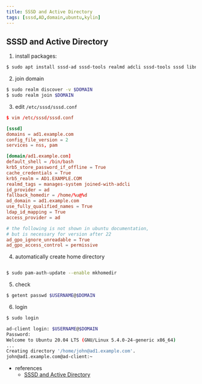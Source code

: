 ```yaml
---
title: SSSD and Active Directory
tags: [sssd,AD,domain,ubuntu,kylin]
---
```


## SSSD and Active Directory ##

1. install packages:
```sh
$ sudo apt install sssd-ad sssd-tools realmd adcli sssd-tools sssd libnss-sss libpam-sss adcli packagekit
```

2. join domain
```sh
$ sudo realm discover -v $DOMAIN
$ sudo realm join $DOMAIN
```

3. edit `/etc/sssd/sssd.conf`
```conf
$ vim /etc/sssd/sssd.conf

[sssd]
domains = ad1.example.com
config_file_version = 2
services = nss, pam

[domain/ad1.example.com]
default_shell = /bin/bash
krb5_store_password_if_offline = True
cache_credentials = True
krb5_realm = AD1.EXAMPLE.COM
realmd_tags = manages-system joined-with-adcli
id_provider = ad
fallback_homedir = /home/%u@%d
ad_domain = ad1.example.com
use_fully_qualified_names = True
ldap_id_mapping = True
access_provider = ad

# the following is not shown in ubuntu documentation,
# but is necessary for version after 22
ad_gpo_ignore_unreadable = True
ad_gpo_access_control = permissive
```

4. automatically create home directory
```sh

$ sudo pam-auth-update --enable mkhomedir
```

5. check 
```sh
$ getent passwd $USERNAME@$DOMAIN
```

6. login
```sh
$ sudo login

ad-client login: $USERNAME@$DOMAIN
Password: 
Welcome to Ubuntu 20.04 LTS (GNU/Linux 5.4.0-24-generic x86_64)
...
Creating directory '/home/john@ad1.example.com'.
john@ad1.example.com@ad-client:~ 
```

* references
  - [SSSD and Active Directory](https://ubuntu.com/server/docs/service-sssd-ad)
